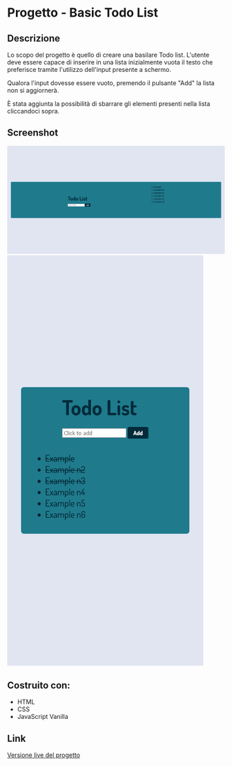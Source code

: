 # **Progetto - Basic Todo List**

## **Descrizione**

Lo scopo del progetto è quello di creare una basilare Todo list. L'utente deve essere capace di inserire in una lista inizialmente vuota il testo che preferisce tramite l'utilizzo dell'input presente a schermo.

Qualora l'input dovesse essere vuoto, premendo il pulsante "Add" la lista non si aggiornerà.

È stata aggiunta la possibilità di sbarrare gli elementi presenti nella lista cliccandoci sopra.

## **Screenshot**

![](/screenshots/Screenshot.desktop.png)
![](/screenshots/Screenshot.mobile.png)

## **Costruito con:**

- HTML
- CSS
- JavaScript Vanilla

## **Link**

[Versione live del progetto](https://paciott.github.io/Basic-todo-list/)
